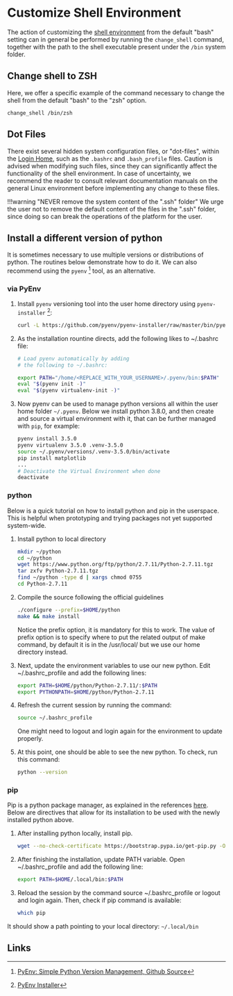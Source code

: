 # Customize Shell Environment

The action of customizing the [shell environment](../environment.md#shell-type) from the default "bash" setting can in general be performed by running the `change_shell` command, together with the path to the shell executable present under the `/bin` system folder. 

## Change shell to ZSH

Here, we offer a specific example of the command necessary to change the shell from the default "bash" to the "zsh" option.

```
change_shell /bin/zsh
```

## Dot Files

There exist several hidden system configuration files, or "dot-files", within the [Login Home](../../infrastructure/login/directories.md), such as the `.bashrc` and `.bash_profile` files. Caution is advised when modifying such files, since they can significantly affect the functionality of the shell environment. In case of uncertainty, we recommend the reader to consult relevant documentation manuals on the general Linux environment before implementing any change to these files.

!!!warning "NEVER remove the system content of the ".ssh" folder"
    We urge the user not to remove the default content of the files in the ".ssh" folder, since doing so can break the operations of the platform for the user. 

## Install a different version of python

It is sometimes necessary to use multiple versions or distributions of python. The routines below demonstrate how to do it. We can also recommend using the `pyenv` [^1] tool, as an alternative.

### via PyEnv

1. Install `pyenv` versioning tool into the user home directory using `pyenv-installer` [^2]:

    ```bash
    curl -L https://github.com/pyenv/pyenv-installer/raw/master/bin/pyenv-installer | bash
    ```

2. As the installation rountine directs, add the following likes to ~/.bashrc file:

    ```bash
    # Load pyenv automatically by adding
    # the following to ~/.bashrc:
    
    export PATH="/home/<REPLACE_WITH_YOUR_USERNAME>/.pyenv/bin:$PATH"
    eval "$(pyenv init -)"
    eval "$(pyenv virtualenv-init -)"
    ```

3. Now pyenv can be used to manage python versions all within the user home folder `~/.pyenv`. Below we install python 3.8.0, and then create and source a virtual environment with it, that can be further managed with `pip`, for example:

    ```bash
    pyenv install 3.5.0
    pyenv virtualenv 3.5.0 .venv-3.5.0
    source ~/.pyenv/versions/.venv-3.5.0/bin/activate
    pip install matplotlib
    ...
    # Deactivate the Virtual Environment when done
    deactivate
    ```

### python

Below is a quick tutorial on how to install python and pip in the userspace. This is helpful when prototyping and trying packages not yet supported system-wide.  

1. Install python to local directory

    ```bash
    mkdir ~/python
    cd ~/python
    wget https://www.python.org/ftp/python/2.7.11/Python-2.7.11.tgz
    tar zxfv Python-2.7.11.tgz
    find ~/python -type d | xargs chmod 0755
    cd Python-2.7.11
    ```

2. Compile the source following the official guidelines

    ```bash
    ./configure --prefix=$HOME/python
    make && make install
    ```

    Notice the prefix option, it is mandatory for this to work. The value of prefix option is to specify where to put the related output of make command, by default it is in the /usr/local/ but we use our home directory instead.

3. Next, update the environment variables to use our new python. Edit ~/.bashrc_profile and add the following lines:

    ```bash
    export PATH=$HOME/python/Python-2.7.11/:$PATH
    export PYTHONPATH=$HOME/python/Python-2.7.11
    ```

4. Refresh the current session by running the command:

    ```bash
    source ~/.bashrc_profile
    ```

    One might need to logout and login again for the environment to update properly. 
    
5. At this point, one should be able to see the new python. To check, run this command:

    ```bash
    python --version
    ```

### pip

Pip is a python package manager, as explained in the references [here](create-python-env.md#links). Below are directives that allow for its installation to be used with the newly installed python above.

1. After installing python locally, install pip.

    ```bash
    wget --no-check-certificate https://bootstrap.pypa.io/get-pip.py -O - | python - --user
    ```

2. After finishing the installation, update PATH variable. Open ~/.bashrc_profile and add the following line:

    ```bash
    export PATH=$HOME/.local/bin:$PATH
    ```

3. Reload the session by the command source ~/.bashrc_profile or logout and login again. Then, check if pip command is available:

    ```bash
    which pip
    ```

It should show a path pointing to your local directory: `~/.local/bin`


<!-- TODO by MM: implement functionality and uncomment the below

There exist several "standard" dot-files within the [Login Home](../../infrastructure/login/directories.md), including one for each shell type that we support, that represent symbolic links to read-only files controlled by the platform administrator. Thus, the user should **NEVER** attempt to modify these files. Examples include the .bash_profile, .bashrc, .cshrc, .kshrc, .login, .profile, or .zshrc files. 

Instead, the user should put his/her customizations to the shell environment into the corresponding files that have an ".ext" suffix, such as .bashrc.ext, .cshrc.ext, .kshrc.ext, .login.ext, .profile.ext, and .zshrc.ext (depending on the choice of shell).

!!!warning "Feature not implemented yet"
    The above-mentioned customizations via dot files with ".ext" suffix are not supported on our platform yet.
-->

## Links

[^1]: [PyEnv: Simple Python Version Management, Github Source](https://github.com/pyenv/pyenv#uninstalling-python-versions)
[^2]: [PyEnv Installer](https://github.com/pyenv/pyenv-installer#install)
